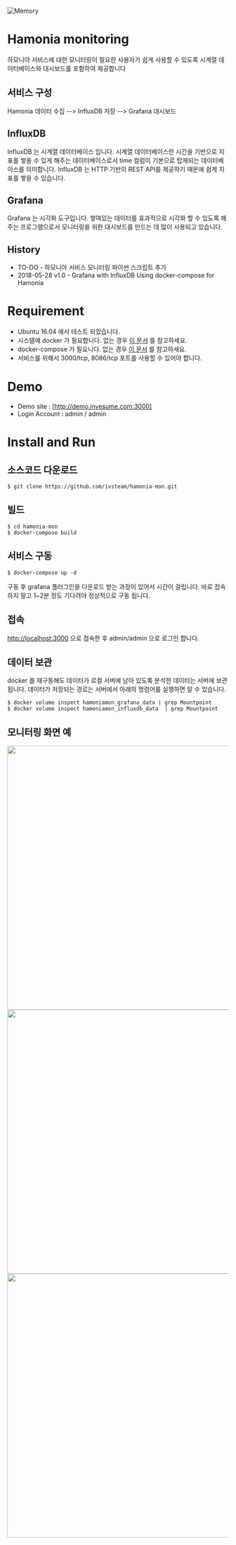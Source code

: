![Memory](https://github.com/ivsteam/hamonia-mon/blob/master/imgs/mem.png)

# Hamonia monitoring
하모니아 서비스에 대한 모니터링이 필요한 사용자가 쉽게 사용할 수 있도록 시계열 데이터베이스와 대시보드를 포함하여 제공합니다

## 서비스 구성
Hamonia 데이터 수집 --> InfluxDB 저장 --> Grafana 대시보드

## InfluxDB
InfluxDB 는 시계열 데이터베이스 입니다.
시계열 데이터베이스란 시간을 기반으로 지표를 쌓을 수 있게 해주는 데이터베이스로서 time 컬럼이 기본으로 탑재되는 데이터베이스를 의미합니다.
InfluxDB 는 HTTP 기반의 REST API를 제공하기 때문에 쉽게 지표를 쌓을 수 있습니다.

## Grafana
Grafana 는 시각화 도구입니다. 
쌓여있는 데이터를 효과적으로 시각화 할 수 있도록 해주는 프로그램으로서 모니터링을 위한 대시보드를 만드는 데 많이 사용되고 있습니다.

## History
* TO-DO - 하모니아 서비스 모니터링 파이썬 스크립트 추가
* 2018-05-28 v1.0 - Grafana with InfluxDB Using docker-compose for Hamonia


# Requirement
- Ubuntu 16.04 에서 테스트 되었습니다.
- 시스템에 docker 가 필요합니다. 없는 경우 [이 문서](https://docs.docker.com/install/linux/docker-ce/ubuntu/) 를 참고하세요.
- docker-compose 가 필요니다. 없는 경우 [이 문서](https://docs.docker.com/compose/install/#install-compose) 를 참고하세요.
- 서비스를 위해서 3000/tcp, 8086/tcp 포트를 사용할 수 있어야 합니다. 


# Demo
- Demo site : [http://demo.invesume.com:3000]
- Login Account : admin / admin


# Install and Run

## 소스코드 다운로드
```
$ git clone https://github.com/ivsteam/hamonia-mon.git
```

## 빌드
```
$ cd hamonia-mon
$ docker-compose build
```

## 서비스 구동
```
$ docker-compose up -d
```
구동 후 grafana 플러그인을 다운로드 받는 과정이 있어서 시간이 걸립니다.
바로 접속하지 말고 1~2분 정도 기다려야 정상적으로 구동 됩니다.

## 접속

[http://localhost:3000](http://localhost:3000) 으로 접속한 후 admin/admin 으로 로그인 합니다.

## 데이터 보관
docker 를 재구동해도 데이터가 로컬 서버에 남아 있도록 분석한 데이터는 서버에 보관됩니다.
데이터가 저장되는 경로는 서버에서 아래의 명령어를 실행하면 알 수 있습니다.
```
$ docker volume inspect hamoniamon_grafana_data | grep Mountpoint
$ docker volume inspect hamoniamon_influxdb_data  | grep Mountpoint
```

## 모니터링 화면 예

<img src="https://github.com/ivsteam/hamonia-mon/blob/master/imgs/mem.png" width="600">
<img src="https://github.com/ivsteam/hamonia-mon/blob/master/imgs/network.png" width="600">
<img src="https://github.com/ivsteam/hamonia-mon/blob/master/imgs/du.png" width="600">
